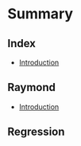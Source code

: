 # Summary

## Index

* [Introduction](README.md)

## Raymond

* [Introduction](raymond.md)

## Regression

